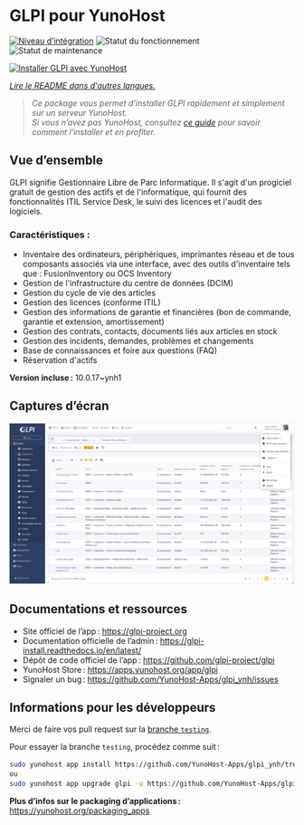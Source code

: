 <!--
Nota bene : ce README est automatiquement généré par <https://github.com/YunoHost/apps/tree/master/tools/readme_generator>
Il NE doit PAS être modifié à la main.
-->

# GLPI pour YunoHost

[![Niveau d’intégration](https://dash.yunohost.org/integration/glpi.svg)](https://ci-apps.yunohost.org/ci/apps/glpi/) ![Statut du fonctionnement](https://ci-apps.yunohost.org/ci/badges/glpi.status.svg) ![Statut de maintenance](https://ci-apps.yunohost.org/ci/badges/glpi.maintain.svg)

[![Installer GLPI avec YunoHost](https://install-app.yunohost.org/install-with-yunohost.svg)](https://install-app.yunohost.org/?app=glpi)

*[Lire le README dans d'autres langues.](./ALL_README.md)*

> *Ce package vous permet d’installer GLPI rapidement et simplement sur un serveur YunoHost.*  
> *Si vous n’avez pas YunoHost, consultez [ce guide](https://yunohost.org/install) pour savoir comment l’installer et en profiter.*

## Vue d’ensemble

GLPI signifie Gestionnaire Libre de Parc Informatique. Il s'agit d'un progiciel gratuit de gestion des actifs et de l'informatique, qui fournit des fonctionnalités ITIL Service Desk, le suivi des licences et l'audit des logiciels.

### Caractéristiques :

- Inventaire des ordinateurs, périphériques, imprimantes réseau et de tous composants associés via une interface, avec des outils d'inventaire tels que : FusionInventory ou OCS Inventory
- Gestion de l'infrastructure du centre de données (DCIM)
- Gestion du cycle de vie des articles
- Gestion des licences (conforme ITIL)
- Gestion des informations de garantie et financières (bon de commande, garantie et extension, amortissement)
- Gestion des contrats, contacts, documents liés aux articles en stock
- Gestion des incidents, demandes, problèmes et changements
- Base de connaissances et foire aux questions (FAQ)
- Réservation d'actifs

**Version incluse :** 10.0.17~ynh1

## Captures d’écran

![Capture d’écran de GLPI](./doc/screenshots/screenshot.png)

## Documentations et ressources

- Site officiel de l’app : <https://glpi-project.org>
- Documentation officielle de l’admin : <https://glpi-install.readthedocs.io/en/latest/>
- Dépôt de code officiel de l’app : <https://github.com/glpi-project/glpi>
- YunoHost Store : <https://apps.yunohost.org/app/glpi>
- Signaler un bug : <https://github.com/YunoHost-Apps/glpi_ynh/issues>

## Informations pour les développeurs

Merci de faire vos pull request sur la [branche `testing`](https://github.com/YunoHost-Apps/glpi_ynh/tree/testing).

Pour essayer la branche `testing`, procédez comme suit :

```bash
sudo yunohost app install https://github.com/YunoHost-Apps/glpi_ynh/tree/testing --debug
ou
sudo yunohost app upgrade glpi -u https://github.com/YunoHost-Apps/glpi_ynh/tree/testing --debug
```

**Plus d’infos sur le packaging d’applications :** <https://yunohost.org/packaging_apps>
